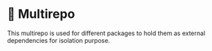 # 🤖 Multirepo

This multirepo is used for different packages to hold them as external dependencies for isolation purpose.
